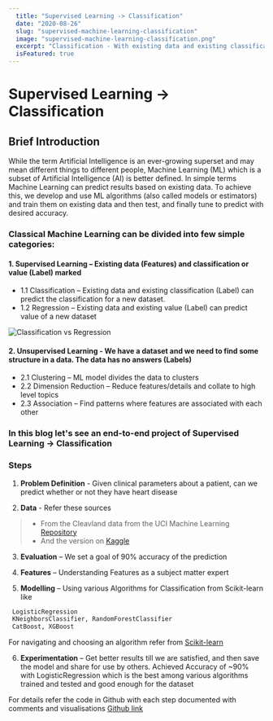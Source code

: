 ```yaml
---
  title: "Supervised Learning -> Classification"
  date: "2020-08-26"
  slug: "supervised-machine-learning-classification"
  image: "supervised-machine-learning-classification.png"
  excerpt: "Classification - With existing data and existing classification a trained Machine Learning model can predict the classification for a new dataset."
  isFeatured: true 
---
```


# Supervised Learning -> Classification

## Brief Introduction

While the term Artificial Intelligence is an ever-growing superset and may mean different things to different people, Machine Learning (ML) which is a subset of Artificial Intelligence (AI) is better defined.
In simple terms Machine Learning can predict results based on existing data.
To achieve this, we develop and use ML algorithms (also called models or estimators) and train them on existing data and then test, and finally tune to predict with desired accuracy.

### Classical Machine Learning can be divided into few simple categories:

#### 1. Supervised Learning – Existing data (Features) and classification or value (Label) marked

- 1.1 Classification – Existing data and existing classification (Label) can predict the classification for a new dataset.
- 1.2 Regression – Existing data and existing value (Label) can predict value of a new dataset

![Classification vs Regression](classification-vs-regression.png)

#### 2. Unsupervised Learning - We have a dataset and we need to find some structure in a data. The data has no answers (Labels)

- 2.1 Clustering – ML model divides the data to clusters
- 2.2 Dimension Reduction – Reduce features/details and collate to high level topics
- 2.3 Association – Find patterns where features are associated with each other

### In this blog let's see an end-to-end project of Supervised Learning -> Classification

### Steps

1. **Problem Definition** - Given clinical parameters about a patient, can we predict whether or not they have heart disease

2. **Data** - Refer these sources

> - From the Cleavland data from the UCI Machine Learning [Repository](https://archive.ics.uci.edu/ml/datasets/heart+Disease)
> - And the version on [Kaggle](https://www.kaggle.com/ronitf/heart-disease-uci)

3. **Evaluation** – We set a goal of 90% accuracy of the prediction

4. **Features** – Understanding Features as a subject matter expert

5. **Modelling** – Using various Algorithms for Classification from Scikit-learn like

```python
 LogisticRegression
 KNeighborsClassifier, RandomForestClassifier
 CatBoost, XGBoost
```

For navigating and choosing an algorithm refer from [Scikit-learn](https://scikit-learn.org/stable/tutorial/machine_learning_map/index.html)

6. **Experimentation** – Get better results till we are satisfied, and then save the model and share for use by others. Achieved Accuracy of ~90% with LogisticRegression which is the best among various algorithms trained and tested and good enough for the dataset

For details refer the code in Github with each step documented with comments and visualisations [Github link](https://github.com/mahtabsyed/Machine-Learning-Heart-Disease-Classification/blob/master/end-to-end-heart-disease-classification.ipynb)
